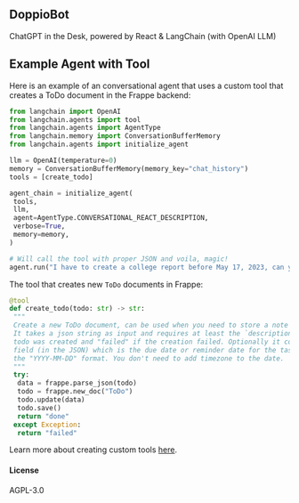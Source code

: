 ## DoppioBot

ChatGPT in the Desk, powered by React & LangChain (with OpenAI LLM)

## Example Agent with Tool

Here is an example of an conversational agent that uses a custom tool that creates a ToDo document in the Frappe backend:

```python
from langchain import OpenAI
from langchain.agents import tool
from langchain.agents import AgentType
from langchain.memory import ConversationBufferMemory
from langchain.agents import initialize_agent

llm = OpenAI(temperature=0)
memory = ConversationBufferMemory(memory_key="chat_history")
tools = [create_todo]

agent_chain = initialize_agent(
 tools,
 llm,
 agent=AgentType.CONVERSATIONAL_REACT_DESCRIPTION,
 verbose=True,
 memory=memory,
)

# Will call the tool with proper JSON and voila, magic!
agent.run("I have to create a college report before May 17, 2023, can you set a task for me?")
```

The tool that creates new `ToDo` documents in Frappe:

```python
@tool
def create_todo(todo: str) -> str:
 """
 Create a new ToDo document, can be used when you need to store a note or todo or task for the user.
 It takes a json string as input and requires at least the `description`. Returns "done" if the
 todo was created and "failed" if the creation failed. Optionally it could contain a `date`
 field (in the JSON) which is the due date or reminder date for the task or todo. The `date` must follow
 the "YYYY-MM-DD" format. You don't need to add timezone to the date.
 """
 try:
  data = frappe.parse_json(todo)
  todo = frappe.new_doc("ToDo")
  todo.update(data)
  todo.save()
  return "done"
 except Exception:
  return "failed"
```

Learn more about creating custom tools [here](https://python.langchain.com/en/latest/modules/agents/tools/custom_tools.html).

#### License

AGPL-3.0
